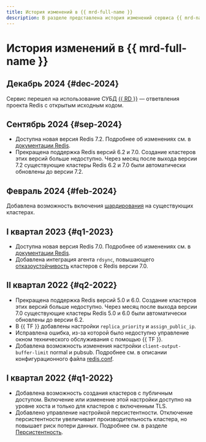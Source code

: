 ```yaml
---
title: История изменений в {{ mrd-full-name }}
description: В разделе представлена история изменений сервиса {{ mrd-name }}.
---
```


# История изменений в {{ mrd-full-name }}

## Декабрь 2024 {#dec-2024}

Сервис перешел на использование СУБД [{{ RD }}](https://valkey.io/) — ответвления проекта Redis с открытым исходным кодом.

## Сентябрь 2024 {#sep-2024}

* Доступна новая версия Redis 7.2. Подробнее об изменениях см. в [документации Redis](https://raw.githubusercontent.com/redis/redis/7.2/00-RELEASENOTES).
* Прекращена поддержка Redis версий 6.2 и 7.0. Создание кластеров этих версий больше недоступно. Через месяц после выхода версии 7.2 существующие кластеры Redis 6.2 и 7.0 были автоматически обновлены до версии 7.2.

## Февраль 2024 {#feb-2024}

Добавлена возможность включения [шардирования](./concepts/sharding.md) на существующих кластерах.

## I квартал 2023 {#q1-2023}

* Доступна новая версия Redis 7.0. Подробнее об изменениях см. в [документации Redis](https://raw.githubusercontent.com/redis/redis/7.0/00-RELEASENOTES).
* Добавлена интеграция агента `rdsync`, повышающего [отказоустойчивость](concepts/replication.md#availability) кластеров с Redis версии 7.0.

## II квартал 2022 {#q2-2022}

* Прекращена поддержка Redis версий 5.0 и 6.0. Создание кластеров этих версий больше недоступно. Через месяц после выхода версии 7.0 существующие кластеры Redis 5.0 и 6.0 были автоматически обновлены до версии 6.2.
* В {{ TF }} добавлены настройки `replica_priority` и `assign_public_ip`.
* Исправлена ошибка, из-за которой было недоступно управление окном технического обслуживания с помощью {{ TF }}.
* Добавлена возможность изменения настройки `client-output-buffer-limit` normal и pubsub. Подробнее см. в описании конфигурационного файла [redis.conf](https://raw.githubusercontent.com/redis/redis/unstable/redis.conf).

## I квартал 2022 {#q1-2022}

* Добавлена возможность создания кластеров с публичным доступом. Включение или изменение этой настройки доступно на уровне хоста и только для кластеров с включенным TLS.
* Добавлено управление настройкой персистентности. Отключение персистентности увеличивает производительность кластера, но повышает риск потери данных. Подробнее см. в разделе [Персистентность](concepts/replication#persistence).
